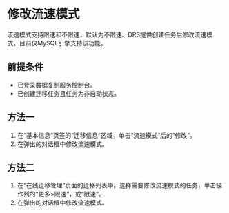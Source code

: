 # 修改流速模式<a name="drs_03_0047"></a>

流速模式支持限速和不限速，默认为不限速。DRS提供创建任务后修改流速模式，目前仅MySQL引擎支持该功能。

## 前提条件<a name="section16256919193311"></a>

-   已登录数据复制服务控制台。
-   已创建迁移任务且任务为非启动状态。

## 方法一<a name="section17994422111511"></a>

1.  在“基本信息“页签的“迁移信息“区域，单击“流速模式“后的“修改“。
2.  在弹出的对话框中修改流速模式。

## 方法二<a name="section11157941161517"></a>

1.  在“在线迁移管理”页面的迁移列表中，选择需要修改流速模式的任务，单击操作列的“更多\>限速“，或“限速“。
2.  在弹出的对话框中修改流速模式。

